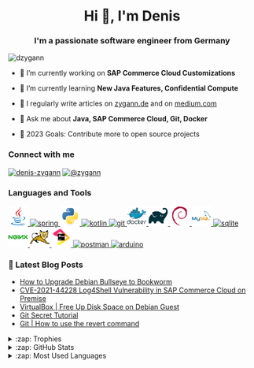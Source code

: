 <h1 align="center">Hi 👋, I'm Denis</h1>
<h3 align="center">I'm a passionate software engineer from Germany</h3>

<p align="left"> <img src="https://komarev.com/ghpvc/?username=dzygann&label=Profile%20views&color=0e75b6&style=flat" alt="dzygann" /> </p>

- 🔭 I’m currently working on **SAP Commerce Cloud Customizations**

- 🌱 I’m currently learning **New Java Features, Confidential Compute**

- 📝 I regularly write articles on [zygann.de][website] and on [medium.com][medium]

- 💬 Ask me about **Java, SAP Commerce Cloud, Git, Docker**

- 🥅 2023 Goals: Contribute more to open source projects

### Connect with me
<p align="left">
<a href="https://linkedin.com/in/denis-zygann" target="blank"><img align="center" src="https://raw.githubusercontent.com/rahuldkjain/github-profile-readme-generator/master/src/images/icons/Social/linked-in-alt.svg" alt="denis-zygann" height="30" width="40" /></a>
<a href="https://medium.com/@zygann" target="blank"><img align="center" src="https://raw.githubusercontent.com/rahuldkjain/github-profile-readme-generator/master/src/images/icons/Social/medium.svg" alt="@zygann" height="30" width="40" /></a>
</p>

### Languages and Tools
<p align="left">
  <a href="https://www.java.com" target="_blank" rel="noreferrer"> <img src="https://raw.githubusercontent.com/devicons/devicon/master/icons/java/java-original.svg" alt="java" width="40" height="40"/> </a> 
  <a href="https://spring.io/" target="_blank" rel="noreferrer"> <img src="https://www.vectorlogo.zone/logos/springio/springio-icon.svg" alt="spring" width="40" height="40"/> </a> 
    <a href="https://www.python.org" target="_blank" rel="noreferrer"> <img src="https://raw.githubusercontent.com/devicons/devicon/master/icons/python/python-original.svg" alt="python" width="40" height="40"/> </a>  
    <a href="https://kotlinlang.org" target="_blank" rel="noreferrer"> <img src="https://www.vectorlogo.zone/logos/kotlinlang/kotlinlang-icon.svg" alt="kotlin" width="40" height="40"/> </a> 
  <a href="https://git-scm.com/" target="_blank" rel="noreferrer"> <img src="https://www.vectorlogo.zone/logos/git-scm/git-scm-icon.svg" alt="git" width="40" height="40"/> </a>  
   <a href="https://www.docker.com/" target="_blank" rel="noreferrer"> <img src="https://raw.githubusercontent.com/devicons/devicon/master/icons/docker/docker-original-wordmark.svg" alt="docker" width="40" height="40"/> </a> 
   <a href="https://www.gradle.org/" target="_blank" rel="noreferrer"> <img src="https://raw.githubusercontent.com/devicons/devicon/master/icons/gradle/gradle-plain.svg" alt="gradle" width="40" height="40"/> </a>  
  <a href="https://www.debian.org/" target="_blank" rel="noreferrer"> <img src="https://raw.githubusercontent.com/devicons/devicon/master/icons/debian/debian-original.svg" alt="debian" width="40" height="40"/> </a> 
  <a href="https://www.mysql.com/" target="_blank" rel="noreferrer"> <img src="https://raw.githubusercontent.com/devicons/devicon/master/icons/mysql/mysql-original-wordmark.svg" alt="mysql" width="40" height="40"/> </a> 
    <a href="https://www.sqlite.org/" target="_blank" rel="noreferrer"> <img src="https://www.vectorlogo.zone/logos/sqlite/sqlite-icon.svg" alt="sqlite" width="40" height="40"/> </a> 
  <a href="https://www.nginx.com" target="_blank" rel="noreferrer"> <img src="https://raw.githubusercontent.com/devicons/devicon/master/icons/nginx/nginx-original.svg" alt="nginx" width="40" height="40"/> </a> 
    <a href="https://tomcat.apache.org" target="_blank" rel="noreferrer"> <img src="https://raw.githubusercontent.com/devicons/devicon/master/icons/tomcat/tomcat-original.svg" alt="nginx" width="40" height="40"/> </a> 
    <a href="https://jetbrains.com" target="_blank" rel="noreferrer"> <img src="https://raw.githubusercontent.com/devicons/devicon/master/icons/jetbrains/jetbrains-original.svg" alt="nginx" width="40" height="40"/> </a> 
  <a href="https://postman.com" target="_blank" rel="noreferrer"> <img src="https://www.vectorlogo.zone/logos/getpostman/getpostman-icon.svg" alt="postman" width="40" height="40"/> </a> 
  <a href="https://www.arduino.cc/" target="_blank" rel="noreferrer"> <img src="https://cdn.worldvectorlogo.com/logos/arduino-1.svg" alt="arduino" width="40" height="40"/> </a> </p>


### 📕 Latest Blog Posts
<!-- BLOG-POST-LIST:START -->
- [How to Upgrade Debian Bullseye to Bookworm](https://www.zygann.de/linux/how-to-upgrade-debian-bullseye-to-bookworm/?utm_source=rss&utm_medium=rss&utm_campaign=how-to-upgrade-debian-bullseye-to-bookworm)
- [CVE-2021-44228 Log4Shell Vulnerability in SAP Commerce Cloud on Premise](https://www.zygann.de/sap/hybris/cve-2021-44228-log4shell-vulnerability-in-sap-commerce-cloud-on-premise/?utm_source=rss&utm_medium=rss&utm_campaign=cve-2021-44228-log4shell-vulnerability-in-sap-commerce-cloud-on-premise)
- [VirtualBox | Free Up Disk Space on Debian Guest](https://www.zygann.de/other/virtualbox-free-up-disk-space-on-debian-guest/?utm_source=rss&utm_medium=rss&utm_campaign=virtualbox-free-up-disk-space-on-debian-guest)
- [Git Secret Tutorial](https://www.zygann.de/git/git-secret-tutorial/?utm_source=rss&utm_medium=rss&utm_campaign=git-secret-tutorial)
- [Git | How to use the revert  command](https://www.zygann.de/git/git-how-to-use-the-revert-command/?utm_source=rss&utm_medium=rss&utm_campaign=git-how-to-use-the-revert-command)
<!-- BLOG-POST-LIST:END -->


<details>
  <summary>:zap: Trophies</summary>
  
<p align="left"> <a href="https://github.com/ryo-ma/github-profile-trophy"><img src="https://github-profile-trophy.vercel.app/?username=dzygann&theme=onedark" alt="dzygann" /></a> </p>
</details>

<details>
  <summary>:zap: GitHub Stats</summary>
  
<p><img align="center" src="https://github-readme-stats.vercel.app/api?username=dzygann&show_icons=true&locale=en&theme=dark" alt="dzygann" /></p>
</details>


<details>
  <summary>:zap: Most Used Languages</summary>
  
<p><img align="left" src="https://github-readme-stats.vercel.app/api/top-langs?username=dzygann&show_icons=true&locale=en&layout=compact&theme=dark" alt="dzygann" /></p>
</details>



<!--p><img align="center" src="https://github-readme-streak-stats.herokuapp.com/?user=dzygann&theme=dark" alt="dzygann" /></p-->

[medium]: https://medium.com/@zygann
[website]: https://zygann.de

